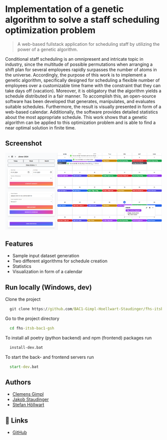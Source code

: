 
# Implementation of a genetic algorithm to solve a staff scheduling optimization problem

> A web-based fullstack application for scheduling staff by utilizing the power of a genetic algorithm.

Conditional staff scheduling is an omnipresent and intricate topic in industry, since the multitude of possible permutations when arranging a shift plan for several employees rapidly surpasses the number of atoms in the universe. Accordingly, the purpose of this work is to implement a genetic algorithm, specifically designed for scheduling a flexible number of employees over a customizable time frame with the constraint that they can take days off (vacation). Moreover, it is obligatory that the algorithm yields a schedule distributed in a fair manner. To accomplish this, an open-source software has been developed that generates, manipulates, and evaluates suitable schedules. Furthermore, the result is visually presented in form of a web-based calendar. Additionally, the software provides detailed statistics about the most appropriate schedule. This work shows that a genetic algorithm can be applied to this optimization problem and is able to find a near optimal solution in finite time.

## Screenshot

![frontend](miscellaneous/screenshots/frontend.png)

## Features

- Sample input dataset generation
- Two different algorithms for schedule creation
- Statistics
- Visualization in form of a calendar

## Run locally (Windows, dev)

Clone the project

```bat
  git clone https://github.com/BAC1-Gimpl-Hoellwart-Staudinger/fhs-itsb-bac1-gsh.git
```

Go to the project directory

```bat
  cd fhs-itsb-bac1-gsh
```

To install all poetry (python backend) and npm (frontend) packages run

```bat
  install-dev.bat
```

To start the back- and frontend servers run

```bat
  start-dev.bat
```

## Authors

- [Clemens Gimpl](https://www.github.com/cgimpl)
- [Jakob Staudinger](https://www.github.com/concitusyt) 
- [Stefan Höllwart](https://www.github.com/shoellwart)

## 🔗 Links

- [GitHub](https://github.com/BAC1-Gimpl-Hoellwart-Staudinger/fhs-itsb-bac1-gsh)
